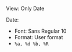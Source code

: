 View: Only Date

Date:
  - Font: Sans Regular 10 <br>
  - Format: User format <br>
  - ``` %a, %d %b, %R  ```
